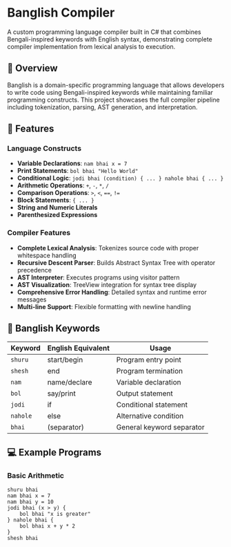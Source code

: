 # Banglish Compiler

A custom programming language compiler built in C# that combines Bengali-inspired keywords with English syntax, demonstrating complete compiler implementation from lexical analysis to execution.

## 🌟 Overview

Banglish is a domain-specific programming language that allows developers to write code using Bengali-inspired keywords while maintaining familiar programming constructs. This project showcases the full compiler pipeline including tokenization, parsing, AST generation, and interpretation.

## 🚀 Features

### Language Constructs

-   **Variable Declarations**: `nam bhai x = 7`
-   **Print Statements**: `bol bhai "Hello World"`
-   **Conditional Logic**: `jodi bhai (condition) { ... } nahole bhai { ... }`
-   **Arithmetic Operations**: `+`, `-`, `*`, `/`
-   **Comparison Operations**: `>`, `<`, `==`, `!=`
-   **Block Statements**: `{ ... }`
-   **String and Numeric Literals**
-   **Parenthesized Expressions**

### Compiler Features

-   **Complete Lexical Analysis**: Tokenizes source code with proper whitespace handling
-   **Recursive Descent Parser**: Builds Abstract Syntax Tree with operator precedence
-   **AST Interpreter**: Executes programs using visitor pattern
-   **AST Visualization**: TreeView integration for syntax tree display
-   **Comprehensive Error Handling**: Detailed syntax and runtime error messages
-   **Multi-line Support**: Flexible formatting with newline handling

## 📝 Banglish Keywords

| Keyword  | English Equivalent | Usage                     |
| -------- | ------------------ | ------------------------- |
| `shuru`  | start/begin        | Program entry point       |
| `shesh`  | end                | Program termination       |
| `nam`    | name/declare       | Variable declaration      |
| `bol`    | say/print          | Output statement          |
| `jodi`   | if                 | Conditional statement     |
| `nahole` | else               | Alternative condition     |
| `bhai`   | (separator)        | General keyword separator |

## 💻 Example Programs

### Basic Arithmetic

```banglish
shuru bhai
nam bhai x = 7
nam bhai y = 10
jodi bhai (x > y) {
    bol bhai "x is greater"
} nahole bhai {
    bol bhai x + y * 2
}
shesh bhai
```
